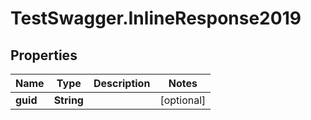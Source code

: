 # TestSwagger.InlineResponse2019

## Properties

Name | Type | Description | Notes
------------ | ------------- | ------------- | -------------
**guid** | **String** |  | [optional] 


